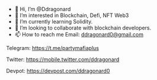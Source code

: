 - 👋 Hi, I’m @Ddragonard
- 👀 I’m interested in Blockchain, Defi, NFT Web3
- 🌱 I’m currently learning Solidity. 
- 💞️ I’m looking to collaborate with blockchain developers. 
- 📫 How to reach me
Email: ddragonard0@gmail.com 

Telegram: https://t.me/partymafiaplus

Twitter: https://mobile.twitter.com/ddragonard

Devpot: https://devpost.com/ddragonard0
